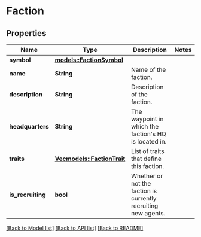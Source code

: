 # Faction

## Properties

Name | Type | Description | Notes
------------ | ------------- | ------------- | -------------
**symbol** | [**models::FactionSymbol**](FactionSymbol.md) |  | 
**name** | **String** | Name of the faction. | 
**description** | **String** | Description of the faction. | 
**headquarters** | **String** | The waypoint in which the faction's HQ is located in. | 
**traits** | [**Vec<models::FactionTrait>**](FactionTrait.md) | List of traits that define this faction. | 
**is_recruiting** | **bool** | Whether or not the faction is currently recruiting new agents. | 

[[Back to Model list]](../README.md#documentation-for-models) [[Back to API list]](../README.md#documentation-for-api-endpoints) [[Back to README]](../README.md)


